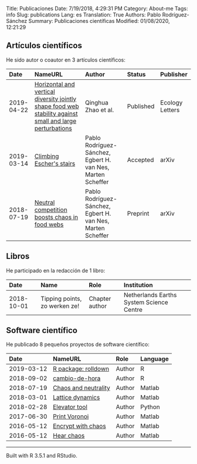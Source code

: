 Title: Publicaciones
Date: 7/19/2018, 4:29:31 PM
Category: About-me
Tags: info
Slug: publications
Lang: es
Translation: True
Authors: Pablo Rodríguez-Sánchez
Summary: Publicaciones científicas
Modified: 01/08/2020, 12:21:29

Artículos científicos
---------------------

He sido autor o coautor en 3 artículos científicos:

<table>
<thead>
<tr class="header">
<th align="left">Date</th>
<th align="left">NameURL</th>
<th align="left">Author</th>
<th align="left">Status</th>
<th align="left">Publisher</th>
</tr>
</thead>
<tbody>
<tr class="odd">
<td align="left">2019-04-22</td>
<td align="left"><a href="https://onlinelibrary.wiley.com/doi/abs/10.1111/ele.13282">Horizontal and vertical diversity jointly shape food web stability against small and large perturbations</a></td>
<td align="left">Qinghua Zhao et al.</td>
<td align="left">Published</td>
<td align="left">Ecology Letters</td>
</tr>
<tr class="even">
<td align="left">2019-03-14</td>
<td align="left"><a href="https://arxiv.org/abs/1903.05615">Climbing Escher's stairs</a></td>
<td align="left">Pablo Rodríguez-Sánchez, Egbert H. van Nes, Marten Scheffer</td>
<td align="left">Accepted</td>
<td align="left">arXiv</td>
</tr>
<tr class="odd">
<td align="left">2018-07-19</td>
<td align="left"><a href="https://arxiv.org/abs/1807.06901">Neutral competition boosts chaos in food webs</a></td>
<td align="left">Pablo Rodríguez-Sánchez, Egbert H. van Nes, Marten Scheffer</td>
<td align="left">Preprint</td>
<td align="left">arXiv</td>
</tr>
</tbody>
</table>

Libros
------

He participado en la redacción de 1 libro:

<table>
<thead>
<tr class="header">
<th align="left">Date</th>
<th align="left">Name</th>
<th align="left">Role</th>
<th align="left">Institution</th>
</tr>
</thead>
<tbody>
<tr class="odd">
<td align="left">2018-10-01</td>
<td align="left">Tipping points, zo werken ze!</td>
<td align="left">Chapter author</td>
<td align="left">Netherlands Earths System Science Centre</td>
</tr>
</tbody>
</table>

Software científico
-------------------

He publicado 8 pequeños proyectos de software científico:

<table>
<thead>
<tr class="header">
<th align="left">Date</th>
<th align="left">NameURL</th>
<th align="left">Role</th>
<th align="left">Language</th>
</tr>
</thead>
<tbody>
<tr class="odd">
<td align="left">2019-03-12</td>
<td align="left"><a href="https://zenodo.org/record/2591551#.XIkGgChKg2w">R package: rolldown</a></td>
<td align="left">Author</td>
<td align="left">R</td>
</tr>
<tr class="even">
<td align="left">2018-09-02</td>
<td align="left"><a href="https://pabrod.shinyapps.io/cambio-de-hora/">cambio-de-hora</a></td>
<td align="left">Author</td>
<td align="left">R</td>
</tr>
<tr class="odd">
<td align="left">2018-07-19</td>
<td align="left"><a href="https://zenodo.org/record/1319590#.W1X0r9IzY2w">Chaos and neutrality</a></td>
<td align="left">Author</td>
<td align="left">Matlab</td>
</tr>
<tr class="even">
<td align="left">2018-03-01</td>
<td align="left"><a href="https://github.com/PabRod/Lattice-Dynamics">Lattice dynamics</a></td>
<td align="left">Author</td>
<td align="left">Matlab</td>
</tr>
<tr class="odd">
<td align="left">2018-02-28</td>
<td align="left"><a href="https://github.com/PabRod/elevator-tool">Elevator tool</a></td>
<td align="left">Author</td>
<td align="left">Python</td>
</tr>
<tr class="even">
<td align="left">2017-06-30</td>
<td align="left"><a href="https://github.com/PabRod/PrintVoronoi">Print Voronoi</a></td>
<td align="left">Author</td>
<td align="left">Matlab</td>
</tr>
<tr class="odd">
<td align="left">2016-05-12</td>
<td align="left"><a href="https://gist.github.com/PabRod/bf6349734c3702cf99bf416872f5a537">Encrypt with chaos</a></td>
<td align="left">Author</td>
<td align="left">Matlab</td>
</tr>
<tr class="even">
<td align="left">2016-05-12</td>
<td align="left"><a href="https://gist.github.com/PabRod/bf111dbf14ad0f1419deaa29fcf08ebd">Hear chaos</a></td>
<td align="left">Author</td>
<td align="left">Matlab</td>
</tr>
</tbody>
</table>

------------------------------------------------------------------------

Built with R 3.5.1 and RStudio.
